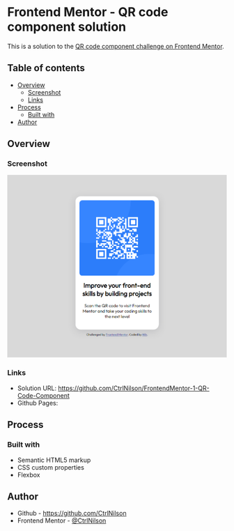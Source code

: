 # Frontend Mentor - QR code component solution

This is a solution to the [QR code component challenge on Frontend Mentor](https://www.frontendmentor.io/challenges/qr-code-component-iux_sIO_H). 

## Table of contents

- [Overview](#overview)
  - [Screenshot](#screenshot)
  - [Links](#links)
- [Process](#process)
  - [Built with](#built-with)
- [Author](#author)

## Overview

### Screenshot

![](./qr-code-component-main/images/screenshot.PNG)

### Links

- Solution URL: https://github.com/CtrlNilson/FrontendMentor-1-QR-Code-Component
- Github Pages: 

## Process

### Built with

- Semantic HTML5 markup
- CSS custom properties
- Flexbox

## Author

- Github - https://github.com/CtrlNilson
- Frontend Mentor - [@CtrlNilson](https://www.frontendmentor.io/profile/CtrlNilson)


